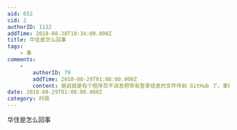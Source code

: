 ```yaml
---
aid: 652
cid: 2
authorID: 1132
addTime: 2018-08-28T10:34:00.000Z
title: 华住是怎么回事
tags:
    - 事
comments:
    -
        authorID: 79
        addTime: 2018-08-29T01:08:00.000Z
        content: 据说就是有个程序员不消息把带有登录信息的文件传到 GitHub 了。拿别人就能登录能拿到数据库里面的数据了呗。
date: 2018-08-29T01:08:00.000Z
category: 时政
---
```


华住是怎么回事

